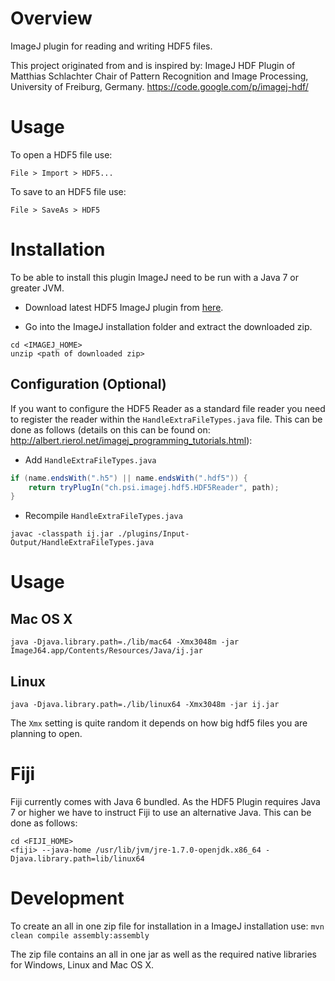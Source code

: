 # Overview

ImageJ plugin for reading and writing HDF5 files.

This project originated from and is inspired by: ImageJ HDF Plugin of Matthias Schlachter Chair of Pattern Recognition and Image Processing, University of Freiburg, Germany.
https://code.google.com/p/imagej-hdf/

# Usage

To open a HDF5 file use:

```
File > Import > HDF5...
```

To save to an HDF5 file use:

```
File > SaveAs > HDF5
```

# Installation
To be able to install this plugin ImageJ need to be run with a Java 7 or greater JVM.

* Download latest HDF5 ImageJ plugin from [here](http://slsyoke4.psi.ch:8081/artifactory/releases/HDF5_Viewer-0.3.0.zip).

* Go into the ImageJ installation folder and extract the downloaded zip.

```
cd <IMAGEJ_HOME>
unzip <path of downloaded zip>
```

## Configuration (Optional)

If you want to configure the HDF5 Reader as a standard file reader you need to register the reader within the `HandleExtraFileTypes.java` file.
This can be done as follows (details on this can be found on: http://albert.rierol.net/imagej_programming_tutorials.html): 

* Add `HandleExtraFileTypes.java` 

```java
if (name.endsWith(".h5") || name.endsWith(".hdf5")) {
    return tryPlugIn("ch.psi.imagej.hdf5.HDF5Reader", path);
}
```

* Recompile  `HandleExtraFileTypes.java`
```
javac -classpath ij.jar ./plugins/Input-Output/HandleExtraFileTypes.java
```

# Usage

## Mac OS X

```
java -Djava.library.path=./lib/mac64 -Xmx3048m -jar ImageJ64.app/Contents/Resources/Java/ij.jar
```

## Linux

```
java -Djava.library.path=./lib/linux64 -Xmx3048m -jar ij.jar
```

The `Xmx` setting is quite random it depends on how big hdf5 files you are planning to open.


# Fiji
Fiji currently comes with Java 6 bundled. As the HDF5 Plugin requires Java 7 or higher we have to instruct Fiji to use an alternative Java.
This can be done as follows: 

```
cd <FIJI_HOME>
<fiji> --java-home /usr/lib/jvm/jre-1.7.0-openjdk.x86_64 -Djava.library.path=lib/linux64
```

# Development
To create an all in one zip file for installation in a ImageJ installation use: 
`mvn clean compile assembly:assembly`

The zip file contains an all in one jar as well as the required native libraries for Windows, Linux and Mac OS X.
